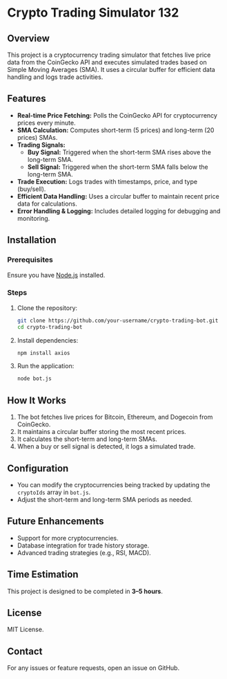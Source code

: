 # Crypto Trading Simulator 132

## Overview
This project is a cryptocurrency trading simulator that fetches live price data from the CoinGecko API and executes simulated trades based on Simple Moving Averages (SMA). It uses a circular buffer for efficient data handling and logs trade activities.

## Features
- **Real-time Price Fetching:** Polls the CoinGecko API for cryptocurrency prices every minute.
- **SMA Calculation:** Computes short-term (5 prices) and long-term (20 prices) SMAs.
- **Trading Signals:**
  - **Buy Signal:** Triggered when the short-term SMA rises above the long-term SMA.
  - **Sell Signal:** Triggered when the short-term SMA falls below the long-term SMA.
- **Trade Execution:** Logs trades with timestamps, price, and type (buy/sell).
- **Efficient Data Handling:** Uses a circular buffer to maintain recent price data for calculations.
- **Error Handling & Logging:** Includes detailed logging for debugging and monitoring.

## Installation
### Prerequisites
Ensure you have [Node.js](https://nodejs.org/) installed.

### Steps
1. Clone the repository:
   ```sh
   git clone https://github.com/your-username/crypto-trading-bot.git
   cd crypto-trading-bot
   ```
2. Install dependencies:
   ```sh
   npm install axios
   ```
3. Run the application:
   ```sh
   node bot.js
   ```

## How It Works
1. The bot fetches live prices for Bitcoin, Ethereum, and Dogecoin from CoinGecko.
2. It maintains a circular buffer storing the most recent prices.
3. It calculates the short-term and long-term SMAs.
4. When a buy or sell signal is detected, it logs a simulated trade.

## Configuration
- You can modify the cryptocurrencies being tracked by updating the `cryptoIds` array in `bot.js`.
- Adjust the short-term and long-term SMA periods as needed.

## Future Enhancements
- Support for more cryptocurrencies.
- Database integration for trade history storage.
- Advanced trading strategies (e.g., RSI, MACD).

## Time Estimation
This project is designed to be completed in **3–5 hours**.

## License
MIT License.

## Contact
For any issues or feature requests, open an issue on GitHub.

  
